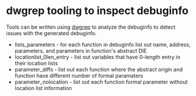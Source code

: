 # dwgrep tooling to inspect debuginfo

Tools can be written using [dwgrep](http://pmachata.github.io/dwgrep/)
to analyze the debuginfo to detect issues with the generated
debuginfo.

- lists_parameters - for each function in debuginfo list out name, address, parameters, and parameters in function's abstract DIE
- locationlist_0len_entry - list out variables that have 0-length entry in their location lists
- parameter_diffs - list out each function where the abstract origin and function have different number of formal paramaters
- parameter_nolocation - list out each function formal parameter without location list information

